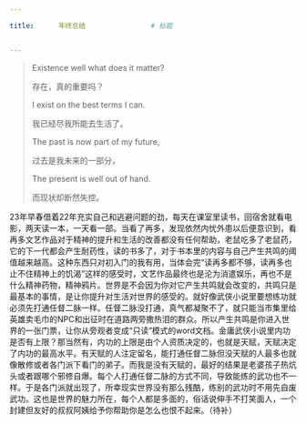```yaml
---

title:      年终总结 				# 标题 


---
```


>Existence well what does it matter?<p>存在，真的重要吗？<p>I exist on the best terms I can.<p>我已经尽我所能去生活了。<p>The past is now part of my future,<p>过去是我未来的一部分，<p>The present is well out of hand.<p>而现状却断然失控。

23年早春借着22年充实自己和逃避问题的劲，每天在课室里读书，回宿舍就看电影，两天读一本，一天看一部。当看了再多，发现依然内忧外患以后便意识到，看再多文艺作品对于精神的提升和生活的改善都没有任何帮助，老鼠吃多了老鼠药，它的下一代都会产生耐药性，读的书多了，对于书本里的内容与自己产生共鸣的阈值越来越高。这种东西只对初入门的我有用，当体会完“读再多都不够，读再多也止不住精神上的饥渴”这样的感受时，文艺作品最终也是沦为消遣娱乐，再也不是什么精神药物，精神鸦片。世界是不会因为你对它产生共鸣就会改变的，共鸣只是最基本的事情，是让你提升对生活对世界的感受的。就好像武侠小说里要想练功就必须先打通任督二脉一样。任督二脉没打通，真气都凝聚不了，就只能当市集里给英雄卖毛巾的NPC和出征时在道路两旁撒热泪的群众。所以产生共鸣是你进入世界的一张门票，让你从旁观者变成“只读”模式的word文档。金庸武侠小说里内功是否有上限？那当然有，内功的上限是由个人资质决定的，也就是天赋，天赋决定了内功的最高水平。有天赋的人注定留名，能打通任督二脉但没天赋的人最多也就像散修或者各门派下看门的弟子。而我是没有天赋的，最好的结果是老婆孩子热炕头或者跟哪个邪修自爆。每个人打通任督二脉的方式不同，导致能练的武功也不一样。于是各门派就出现了，所幸现实世界没有那么残酷，练别的武功时不用先自废武功。这也是世界的魅力所在，每个人都是多面的，俗话说伸手不打笑面人，一个封建但友好的叔叔阿姨给予你帮助你是怎么也恨不起来。（待补）
